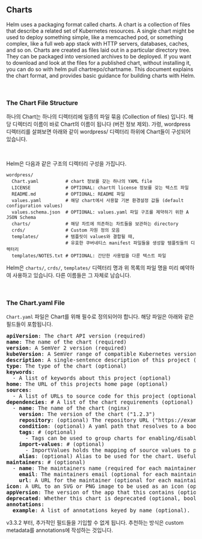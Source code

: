 ## Charts

Helm uses a packaging format called charts. A chart is a collection of files that describe a related set of Kubernetes resources. A single chart might be used to deploy something simple, like a memcached pod, or something complex, like a full web app stack with HTTP servers, databases, caches, and so on.
Charts are created as files laid out in a particular directory tree. They can be packaged into versioned archives to be deployed.
If you want to download and look at the files for a published chart, without installing it, you can do so with helm pull chartrepo/chartname.
This document explains the chart format, and provides basic guidance for building charts with Helm.

<br/>

### The Chart File Structure
하나의 Chart는 하나의 디렉터리에 일종의 파일 묶음 (Collection of files) 입니다. 해당 디렉터리 이름이 바로 Chart의 이름이 됩니다 (버전 정보 제외). 가령, wordpress 디렉터리를 살펴보면 아래와 같이 wordpress/ 디렉터리 하위에 Chart들이 구성되어 있습니다.

<br/>

Helm은 다음과 같은 구조의 디렉터리 구성을 가집니다.

```
wordpress/
  Chart.yaml          # chart 정보를 갖는 하나의 YAML file
  LICENSE             # OPTIONAL: chart의 license 정보를 갖는 텍스트 파일
  README.md           # OPTIONAL: README 파일
  values.yaml         # 해당 chart에서 사용할 기본 환경설정 값들 (default configuration values)
  values.schema.json  # OPTIONAL: values.yaml 파일 구조를 제약하기 위한 A JSON Schema
  charts/             # 해당 차트에 의존하는 차트들을 보관하는 directory
  crds/               # Custom 자원 정의 모음
  templates/          # 템플릿이 values와 결합될 때,
                      # 유효한 쿠버네티스 manifest 파일들을 생성할 템플릿들의 디렉터리
  templates/NOTES.txt # OPTIONAL: 간단한 사용법을 다룬 텍스트 파일
```

Helm은 `charts/`, `crds/`, `templates/` 디렉터리 명과 위 목록의 파일 명을 미리 예약하여 사용하고 있습니다. 다른 이름들은 그 자체로 남습니다.

<br/>

### The Chart.yaml File

`Chart.yaml` 파일은 Chart를 위해 필수로 정의되어야 합니다.
해당 파일은 아래와 같은 필드들이 포함됩니다.

<pre>
<b>apiVersion</b>: The chart API version (required)
<b>name</b>: The name of the chart (required)
<b>version</b>: A SemVer 2 version (required)
<b>kubeVersion</b>: A SemVer range of compatible Kubernetes versions (optional)
<b>description</b>: A single-sentence description of this project (optional)
<b>type</b>: The type of the chart (optional)
<b>keywords</b>:
  - A list of keywords about this project (optional)
<b>home</b>: The URL of this projects home page (optional)
<b>sources</b>:
  - A list of URLs to source code for this project (optional)
<b>dependencies</b>: # A list of the chart requirements (optional)
  - <b>name</b>: The name of the chart (nginx)
    <b>version</b>: The version of the chart ("1.2.3")
    <b>repository</b>: (optional) The repository URL ("https://example.com/charts") or alias ("@repo-name")
    <b>condition</b>: (optional) A yaml path that resolves to a boolean, used for enabling/disabling charts (e.g. subchart1.enabled )
    <b>tags</b>: # (optional)
      - Tags can be used to group charts for enabling/disabling together
    <b>import-values</b>: # (optional)
      - ImportValues holds the mapping of source values to parent key to be imported. Each item can be a string or pair of child/parent sublist items.
    <b>alias</b>: (optional) Alias to be used for the chart. Useful when you have to add the same chart multiple times
<b>maintainers</b>: # (optional)
  - <b>name</b>: The maintainers name (required for each maintainer)
    <b>email</b>: The maintainers email (optional for each maintainer)
    <b>url</b>: A URL for the maintainer (optional for each maintainer)
<b>icon</b>: A URL to an SVG or PNG image to be used as an icon (optional).
<b>appVersion</b>: The version of the app that this contains (optional). Needn't be SemVer. Quotes recommended.
<b>deprecated</b>: Whether this chart is deprecated (optional, boolean)
<b>annotations</b>:
  <b>example</b>: A list of annotations keyed by name (optional).
</pre>

v3.3.2 부터, 추가적인 필드들을 기입할 수 없게 됩니다. 추천하는 방식은 custom metadata를 annotations에 작성하는 것입니다.


